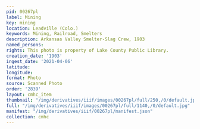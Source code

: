 ```yaml
---
pid: 00267pl
label: Mining
key: mining
location: Leadville (Colo.)
keywords: Mining, Railroad, Smelters
description: Arkansas Valley Smelter-Slag Crew, 1903
named_persons: 
rights: This photo is property of Lake County Public Library.
creation_date: '1903'
ingest_date: '2021-04-06'
latitude: 
longitude: 
format: Photo
source: Scanned Photo
order: '2839'
layout: cmhc_item
thumbnail: "/img/derivatives/iiif/images/00267pl/full/250,/0/default.jpg"
full: "/img/derivatives/iiif/images/00267pl/full/1140,/0/default.jpg"
manifest: "/img/derivatives/iiif/00267pl/manifest.json"
collection: cmhc
---
```

